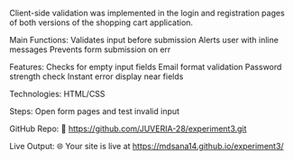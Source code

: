 Client-side validation was implemented in the login and registration pages of both versions of the shopping cart application.

Main Functions:
Validates input before submission
Alerts user with inline messages
Prevents form submission on err

Features:
Checks for empty input fields
Email format validation
Password strength check
Instant error display near fields

Technologies:
HTML/CSS

Steps:
Open form pages and test invalid input

GitHub Repo:
🔗 https://github.com/JUVERIA-28/experiment3.git

Live Output:
🌐 Your site is live at https://mdsana14.github.io/experiment3/

